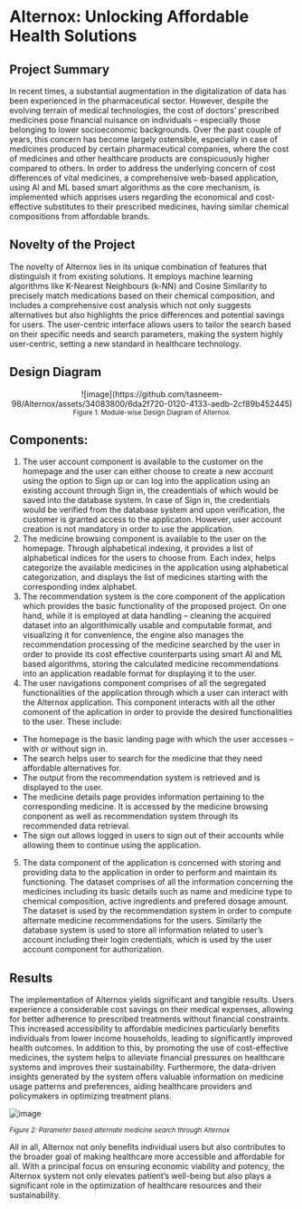 # Alternox: Unlocking Affordable Health Solutions

## Project Summary
In recent times, a substantial augmentation in the digitalization of data has been experienced in the pharmaceutical sector. However, despite the evolving terrain of medical technologies, the cost of doctors’ prescribed medicines pose financial nuisance on individuals – especially those belonging to lower socioeconomic backgrounds. Over the past couple of years, this concern has become largely ostensible, especially in case of medicines produced by certain pharmaceutical companies, where the cost of medicines and other healthcare products are conspicuously higher compared to others.
In order to address the underlying concern of cost differences of vital medicines, a comprehensive web-based application, using AI and ML based smart algorithms as the core mechanism, is implemented which apprises users regarding the economical and cost-effective substitutes to their prescribed medicines, having similar chemical compositions from affordable brands.

## Novelty of the Project
The novelty of Alternox lies in its unique combination of features that distinguish it from existing solutions. It employs machine learning algorithms like K-Nearest Neighbours (k-NN) and Cosine Similarity to precisely match medications based on their chemical composition, and includes a comprehensive cost analysis which not only suggests alternatives but also highlights the price differences and potential savings for users. The user-centric interface allows users to tailor the search based on their specific needs and search parameters, making the system highly user-centric, setting a new standard in healthcare technology.

## Design Diagram
<p align="center">
  ![image](https://github.com/tasneem-98/Alternox/assets/34083800/6da2f720-0120-4133-aedb-2cf89b452445)
  <small>Figure 1:  Module-wise Design Diagram of Alternox.</small>
</p>

## Components:
1. The user account component is available to the customer on the homepage and the user can either choose to create a new account using the option to Sign up or can log into the application using an existing account through Sign in, the creadentials of which would be saved into the database system. In case of Sign in, the credentials would be verified from the database system and upon verification, the customer is granted access to the applicaton. However, user account creation is not mandatory in order to use the application.
2. The medicine browsing component is available to the user on the homepage. Through alphabetical indexing, it provides a list of alphabetical indices for the users to choose from. Each index, helps categorize the available medicines in the application using alphabetical categorization, and displays the list of medicines starting with the corresponding index alphabet.
3. The recommendation system is the core component of the application which provides the basic functionality of the proposed project. On one hand, while it is employed at data handling – cleaning the acquired dataset into an algorithimically usable and computable format, and visualizing it for convenience, the engine also manages the recommendation processing of the medicine searched by the user in order to provide its cost effective counterparts using smart AI and ML based algorithms, storing the calculated medicine recommendations into an application readable format for displaying it to the user.
4. The user navigations component comprises of all the segregated functionalities of the application through which a user can interact with the Alternox application. This component interacts with all the other comonent of the aplication in order to provide the desired functionalities to the user. These include:
- The homepage is the basic landing page with which the user accesses – with or without sign in.
-  The search helps user to search for the medicine that they need affordable alternatives for.
-   The output from the recommendation system is retrieved and is displayed to the user.
-   The medicine details page provides information pertaining to the corresponding medicine. It is accessed by the medicine browsing conponent as well as recommendation system through its recommended data retrieval.
-   The sign out allows logged in users to sign out of their accounts while allowing them to continue using the application.
5. The data component of the application is concerned with storing and providing data to the application in order to perform and maintain its functioning. The dataset comprises of all the information concerning the medicines including its basic details such as name and medicine type to chemical composition, active ingredients and prefered dosage amount. The dataset is used by the recommendation system in order to compute alternate medicine recommendations for the users. Similarly the database system is used to store all information related to user’s account including their login credentials, which is used by the user account component for authorization.

## Results
The implementation of Alternox yields significant and tangible results. Users experience a considerable cost savings on their medical expenses, allowing for better adherence to prescribed treatments without financial constraints. This increased accessibility to affordable medicines particularly benefits individuals from lower income households, leading to significantly improved health outcomes. In addition to this, by promoting the use of cost-effective medicines, the system helps to alleviate financial pressures on healthcare systems and improves their sustainability. Furthermore, the data-driven insights generated by the system offers valuable information on medicine usage patterns and preferences, aiding healthcare providers and policymakers in optimizing treatment plans.

![image](https://github.com/tasneem-98/Alternox/assets/34083800/60fc1996-faef-4efa-86cc-7b46c9dc5040)

<small> _Figure 2: Parameter based alternate medicine search through Alternox_ </small>

All in all, Alternox not only benefits individual users but also contributes to the broader goal of making healthcare more accessible and affordable for all. With a principal focus on ensuring economic viability and potency, the Alternox system not only elevates patient’s well-being but also plays a significant role in the optimization of healthcare resources and their sustainability.
